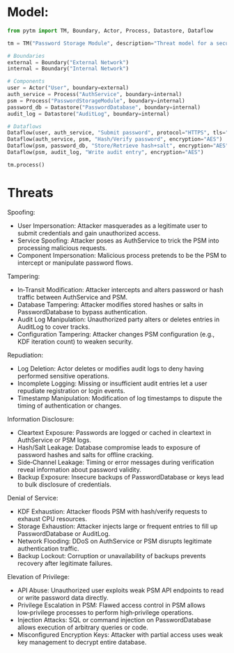 # Model:
```python
from pytm import TM, Boundary, Actor, Process, Datastore, Dataflow

tm = TM("Password Storage Module", description="Threat model for a secure password storage component")

# Boundaries
external = Boundary("External Network")
internal = Boundary("Internal Network")

# Components
user = Actor("User", boundary=external)
auth_service = Process("AuthService", boundary=internal)
psm = Process("PasswordStorageModule", boundary=internal)
password_db = Datastore("PasswordDatabase", boundary=internal)
audit_log = Datastore("AuditLog", boundary=internal)

# Dataflows
Dataflow(user, auth_service, "Submit password", protocol="HTTPS", tls="TLS")
Dataflow(auth_service, psm, "Hash/Verify password", encryption="AES")
Dataflow(psm, password_db, "Store/Retrieve hash+salt", encryption="AES")
Dataflow(psm, audit_log, "Write audit entry", encryption="AES")

tm.process()
```

# Threats

Spoofing:
- User Impersonation: Attacker masquerades as a legitimate user to submit credentials and gain unauthorized access.
- Service Spoofing: Attacker poses as AuthService to trick the PSM into processing malicious requests.
- Component Impersonation: Malicious process pretends to be the PSM to intercept or manipulate password flows.

Tampering:
- In‑Transit Modification: Attacker intercepts and alters password or hash traffic between AuthService and PSM.
- Database Tampering: Attacker modifies stored hashes or salts in PasswordDatabase to bypass authentication.
- Audit Log Manipulation: Unauthorized party alters or deletes entries in AuditLog to cover tracks.
- Configuration Tampering: Attacker changes PSM configuration (e.g., KDF iteration count) to weaken security.

Repudiation:
- Log Deletion: Actor deletes or modifies audit logs to deny having performed sensitive operations.
- Incomplete Logging: Missing or insufficient audit entries let a user repudiate registration or login events.
- Timestamp Manipulation: Modification of log timestamps to dispute the timing of authentication or changes.

Information Disclosure:
- Cleartext Exposure: Passwords are logged or cached in cleartext in AuthService or PSM logs.
- Hash/​Salt Leakage: Database compromise leads to exposure of password hashes and salts for offline cracking.
- Side‑Channel Leakage: Timing or error messages during verification reveal information about password validity.
- Backup Exposure: Insecure backups of PasswordDatabase or keys lead to bulk disclosure of credentials.

Denial of Service:
- KDF Exhaustion: Attacker floods PSM with hash/verify requests to exhaust CPU resources.
- Storage Exhaustion: Attacker injects large or frequent entries to fill up PasswordDatabase or AuditLog.
- Network Flooding: DDoS on AuthService or PSM disrupts legitimate authentication traffic.
- Backup Lockout: Corruption or unavailability of backups prevents recovery after legitimate failures.

Elevation of Privilege:
- API Abuse: Unauthorized user exploits weak PSM API endpoints to read or write password data directly.
- Privilege Escalation in PSM: Flawed access control in PSM allows low‑privilege processes to perform high‑privilege operations.
- Injection Attacks: SQL or command injection on PasswordDatabase allows execution of arbitrary queries or code.
- Misconfigured Encryption Keys: Attacker with partial access uses weak key management to decrypt entire database.